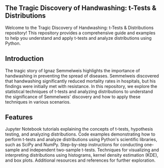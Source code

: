 ## The Tragic Discovery of Handwashing: t-Tests & Distributions


Welcome to the Tragic Discovery of Handwashing: t-Tests & Distributions repository! This repository provides a comprehensive guide and examples to help you understand and apply t-tests and analyze distributions using Python.

## Introduction
The tragic story of Ignaz Semmelweis highlights the importance of handwashing in preventing the spread of diseases. Semmelweis discovered that handwashing significantly reduced mortality rates in hospitals, but his findings were initially met with resistance. In this repository, we explore the statistical techniques of t-tests and analyzing distributions to understand the significance of Semmelweis' discovery and how to apply these techniques in various scenarios.

## Features
Jupyter Notebook tutorials explaining the concepts of t-tests, hypothesis testing, and analyzing distributions.
Code examples demonstrating how to perform t-tests and analyze distributions using Python's scientific libraries, such as SciPy and NumPy.
Step-by-step instructions for conducting one-sample and independent two-sample t-tests.
Techniques for visualizing and interpreting distributions using histograms, kernel density estimation (KDE), and box plots.
Additional resources and references for further exploration.